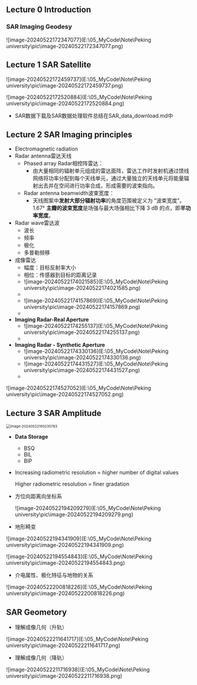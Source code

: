 ## Lecture 0 Introduction

### SAR Imaging Geodesy 

![image-20240522172347077](E:\05_MyCode\Note\Peking university\pic\image-20240522172347077.png)

## Lecture 1 SAR Satellite

![image-20240522172459737](E:\05_MyCode\Note\Peking university\pic\image-20240522172459737.png)



![image-20240522172520884](E:\05_MyCode\Note\Peking university\pic\image-20240522172520884.png)



- SAR数据下载及SAR数据处理软件总结在SAR_data_download.md中

## Lecture 2 SAR Imaging principles

- Electromagnetic radiation
- Radar antenna雷达天线
  - Phased array Radar相控阵雷达：
    - 由大量相同的辐射单元组成的雷达面阵，雷达工作时发射机通过馈线网络将功率分配到每个天线单元，通过大量独立的天线单元将能量辐射出去并在空间进行功率合成，形成需要的波束指向。
  - Radar antenna beamwidth波束宽度：
    - 天线图案中**发射大部分辐射功率**的角度范围被定义为 “波束宽度”。1.67°
      **主瓣的波束宽度**是场强与最大场强相比下降 3 dB 的点，即**半功率宽度**。
- Radar wave雷达波
  - 波长
  - 频率
  - 极化
  - 多普勒频移
- 成像雷达
  - 幅度：目标反射率大小
  - 相位：传感器到目标的距离记录
  - ![image-20240522174021585](E:\05_MyCode\Note\Peking university\pic\image-20240522174021585.png)
  - 
  - ![image-20240522174157869](E:\05_MyCode\Note\Peking university\pic\image-20240522174157869.png)
  - 
- **Imaging Radar-Real Aperture**
  - ![image-20240522174255137](E:\05_MyCode\Note\Peking university\pic\image-20240522174255137.png)
  - 
- **Imaging Radar - Synthetic Aperture**
  - ![image-20240522174330136](E:\05_MyCode\Note\Peking university\pic\image-20240522174330136.png)
  - ![image-20240522174431527](E:\05_MyCode\Note\Peking university\pic\image-20240522174431527.png)
  - 

![image-20240522174527052](E:\05_MyCode\Note\Peking university\pic\image-20240522174527052.png)



## Lecture 3 SAR Amplitude

<img src="E:\05_MyCode\Note\Peking university\pic\image-20240522193235783.png" alt="image-20240522193235783" style="zoom:67%;" />

- **Data Storage**

  - BSQ
  - BIL
  - BIP

- Increasing radiometric resolution = higher number of digital values

  Higher radiometric resolution = finer gradation

- 方位向距离向坐标系

  ![image-20240522194209279](E:\05_MyCode\Note\Peking university\pic\image-20240522194209279.png)

  

  

- 地形畸变

![image-20240522194341909](E:\05_MyCode\Note\Peking university\pic\image-20240522194341909.png)



![image-20240522194554843](E:\05_MyCode\Note\Peking university\pic\image-20240522194554843.png)



- 介电属性、极化特征与地物的关系

![image-20240522200818226](E:\05_MyCode\Note\Peking university\pic\image-20240522200818226.png)

## SAR Geometory

- 理解成像几何（升轨）

![image-20240522211641717](E:\05_MyCode\Note\Peking university\pic\image-20240522211641717.png)

- 理解成像几何（降轨）

![image-20240522211716938](E:\05_MyCode\Note\Peking university\pic\image-20240522211716938.png)



